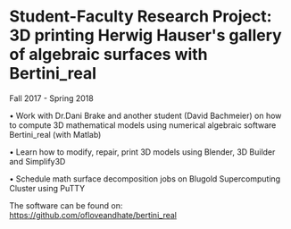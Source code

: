 # Student-Faculty Research Project: 3D printing Herwig Hauser's gallery of algebraic surfaces with Bertini_real
Fall 2017 - Spring 2018 

•	Work with Dr.Dani Brake and another student (David Bachmeier) on how to compute 3D mathematical models using numerical algebraic software Bertini_real (with Matlab)

•	Learn how to modify, repair, print 3D models using Blender, 3D Builder and Simplify3D

•	Schedule math surface decomposition jobs on Blugold Supercomputing Cluster using PuTTY

The software can be found on: https://github.com/ofloveandhate/bertini_real


